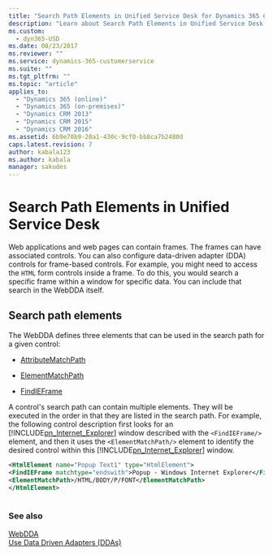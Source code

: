 ```yaml
---
title: "Search Path Elements in Unified Service Desk for Dynamics 365 Customer Engagement| MicrosoftDocs"
description: "Learn about Search Path Elements in Unified Service Desk."
ms.custom:
  - dyn365-USD
ms.date: 08/23/2017
ms.reviewer: ""
ms.service: dynamics-365-customerservice
ms.suite: ""
ms.tgt_pltfrm: ""
ms.topic: "article"
applies_to: 
  - "Dynamics 365 (online)"
  - "Dynamics 365 (on-premises)"
  - "Dynamics CRM 2013"
  - "Dynamics CRM 2015"
  - "Dynamics CRM 2016"
ms.assetid: 6b9e70b9-20a1-430c-9cf0-bb8ca7b2480d
caps.latest.revision: 7
author: kabala123
ms.author: kabala
manager: sakudes
---
```

# Search Path Elements in Unified Service Desk
Web applications and web pages can contain frames. The frames can have associated controls. You can also configure data-driven adapter (DDA) controls for frame-based controls. For example, you might need to access the `HTML` form controls inside a frame. To do this, you would search a specific frame within a window for specific data. You can include that search in the WebDDA itself.  
  
## Search path elements  
 The WebDDA defines three elements that can be used in the search path for a given control:  
  
-   [AttributeMatchPath](../unified-service-desk/attribute-match-path.md)  
  
-   [ElementMatchPath](../unified-service-desk/element-match-path.md)  
  
-   [FindIEFrame](../unified-service-desk/find-ie-frame.md)  
  
 A control's search path can contain multiple elements. They will be executed in the order in that they are listed in the search path. For example, the following control description first looks for an [!INCLUDE[pn_Internet_Explorer](../includes/pn-internet-explorer.md)] window described with the `<FindIEFrame/>` element, and then it uses the `<ElementMatchPath/>` element to identify the desired control within this [!INCLUDE[pn_Internet_Explorer](../includes/pn-internet-explorer.md)] window.  
  
```xml  
<HtmlElement name="Popup Text1" type="HtmlElement">  
<FindIEFrame matchtype="endswith">Popup - Windows Internet Explorer</FindIEFrame>  
<ElementMatchPath>/HTML/BODY/P/FONT</ElementMatchPath>  
</HtmlElement>  
  
```  
  
### See also  
 [WebDDA](../unified-service-desk/web-dda.md)   
 [Use Data Driven Adapters (DDAs)](../unified-service-desk/use-data-driven-adapters-ddas.md)

